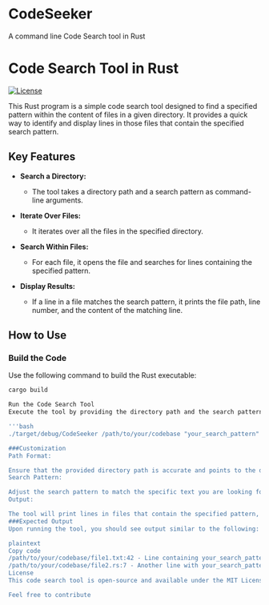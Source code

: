 # CodeSeeker
A command line Code Search tool in Rust
# Code Search Tool in Rust

[![License](https://img.shields.io/badge/license-MIT-blue.svg)](LICENSE)

This Rust program is a simple code search tool designed to find a specified pattern within the content of files in a given directory. It provides a quick way to identify and display lines in those files that contain the specified search pattern.

## Key Features

- **Search a Directory:**
  - The tool takes a directory path and a search pattern as command-line arguments.

- **Iterate Over Files:**
  - It iterates over all the files in the specified directory.

- **Search Within Files:**
  - For each file, it opens the file and searches for lines containing the specified pattern.

- **Display Results:**
  - If a line in a file matches the search pattern, it prints the file path, line number, and the content of the matching line.

## How to Use

### Build the Code

Use the following command to build the Rust executable:

```bash
cargo build

Run the Code Search Tool
Execute the tool by providing the directory path and the search pattern as command-line arguments:

'''bash
./target/debug/CodeSeeker /path/to/your/codebase "your_search_pattern"

###Customization
Path Format:

Ensure that the provided directory path is accurate and points to the directory you want to search.
Search Pattern:

Adjust the search pattern to match the specific text you are looking for in your codebase.
Output:

The tool will print lines in files that contain the specified pattern, along with file paths and line numbers.
###Expected Output
Upon running the tool, you should see output similar to the following:

plaintext
Copy code
/path/to/your/codebase/file1.txt:42 - Line containing your_search_pattern
/path/to/your/codebase/file2.rs:7 - Another line with your_search_pattern
License
This code search tool is open-source and available under the MIT License.

Feel free to contribute